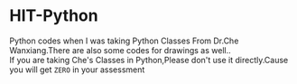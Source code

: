 # HIT-Python
Python codes when I was taking Python Classes From Dr.Che Wanxiang.There are also some codes for drawings as well..\
If you are taking Che's Classes in Python,Please don't use it directly.Cause you will get `ZERO` in your assessment
